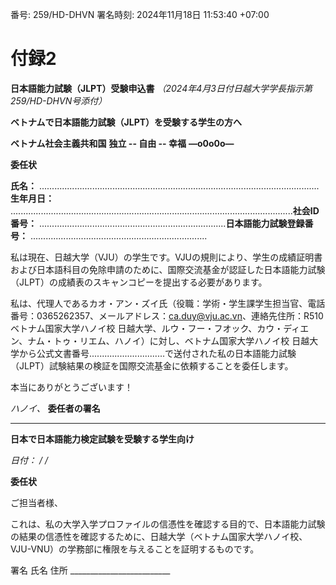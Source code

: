 番号: 259/HD-DHVN 署名時刻: 2024年11月18日 11:53:40 +07:00

# 付録2

**日本語能力試験（JLPT）受験申込書**
*（2024年4月3日付日越大学学長指示第259/HD-DHVN号添付）*

**ベトナムで日本語能力試験（JLPT）を受験する学生の方へ**

**ベトナム社会主義共和国** **独立 -- 自由 -- 幸福** **—o0o0o—**

**委任状**

**氏名：**
...............................................................................................................**生年月日：**
................................................................................................................**社会ID番号：**
..........................................................................**日本語能力試験登録番号：**
......................................................................

私は現在、日越大学（VJU）の学生です。VJUの規則により、学生の成績証明書および日本語科目の免除申請のために、国際交流基金が認証した日本語能力試験（JLPT）の成績表のスキャンコピーを提出する必要があります。

私は、代理人であるカオ・アン・ズイ氏（役職：学術・学生課学生担当官、電話番号：0365262357、メールアドレス：ca.duy@vju.ac.vn、連絡先住所：R510
ベトナム国家大学ハノイ校 日越大学、ルウ・フー・フオック、カウ・ディエン、ナム・トゥ・リエム、ハノイ）に対し、ベトナム国家大学ハノイ校 日越大学から公式文書番号..............................で送付された私の日本語能力試験（JLPT）試験結果の検証を国際交流基金に依頼することを委任します。

本当にありがとうございます！

*ハノイ、* **委任者の署名**

------------------------------------------------------------------------

**日本で日本語能力検定試験を受験する学生向け**

*日付： / /*

**委任状**

ご担当者様、

これは、私の大学入学プロファイルの信憑性を確認する目的で、日本語能力試験の結果の信憑性を確認するために、日越大学（ベトナム国家大学ハノイ校、VJU-VNU）の学務部に権限を与えることを証明するものです。

署名 氏名 住所 \_\_\_\_\_\_\_\_\_\_\_\_\_\_\_\_\_\_\_\_\_\_\_\_\_
